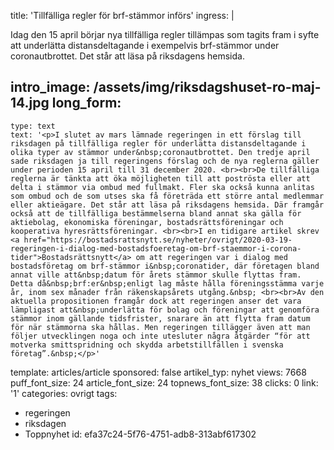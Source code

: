 title: 'Tillfälliga regler för brf-stämmor införs'
ingress: |
  <p>Idag den 15 april börjar nya tillfälliga regler tillämpas som tagits fram i syfte att underlätta distansdeltagande i exempelvis brf-stämmor under coronautbrottet. Det står att läsa på riksdagens hemsida.
  </p>
  
intro_image: /assets/img/riksdagshuset-ro-maj-14.jpg
long_form:
  -
    type: text
    text: '<p>I slutet av mars lämnade regeringen in ett förslag till riksdagen på tillfälliga regler för underlätta distansdeltagande i olika typer av stämmor under&nbsp;coronautbrottet. Den tredje april sade riksdagen ja till regeringens förslag och de nya reglerna gäller under perioden 15 april till 31 december 2020. <br><br>De tillfälliga reglerna är tänkta att öka möjligheten till att poströsta eller att delta i stämmor via ombud med fullmakt. Fler ska också kunna anlitas som ombud och de som utses ska få företräda ett större antal medlemmar eller aktieägare. Det står att läsa på riksdagens hemsida. Där framgår också att de tillfälliga bestämmelserna bland annat ska gälla för aktiebolag, ekonomiska föreningar, bostadsrättsföreningar och kooperativa hyresrättsföreningar. <br><br>I en tidigare artikel skrev <a href="https://bostadsrattsnytt.se/nyheter/ovrigt/2020-03-19-regeringen-i-dialog-med-bostadsfoeretag-om-brf-staemmor-i-corona-tider">Bostadsrättsnytt</a> om att regeringen var i dialog med bostadsföretag om brf-stämmor i&nbsp;coronatider, där företagen bland annat ville att&nbsp;datum för årets stämmor skulle flyttas fram. Detta då&nbsp;brf:er&nbsp;enligt lag måste hålla föreningsstämma varje år, inom sex månader från räkenskapsårets utgång.&nbsp; <br><br>Av den aktuella propositionen framgår dock att regeringen anser det vara lämpligast att&nbsp;underlätta för bolag och föreningar att genomföra stämmor inom gällande tidsfrister, snarare än att flytta fram datum för när stämmorna ska hållas. Men regeringen tillägger även att man följer utvecklingen noga och inte utesluter några åtgärder “för att motverka smittspridning och skydda arbetstillfällen i svenska företag”.&nbsp;</p>'
template: articles/article
sponsored: false
artikel_typ: nyhet
views: 7668
puff_font_size: 24
article_font_size: 24
topnews_font_size: 38
clicks: 0
link: '1'
categories: ovrigt
tags:
  - regeringen
  - riksdagen
  - Toppnyhet
id: efa37c24-5f76-4751-adb8-313abf617302
